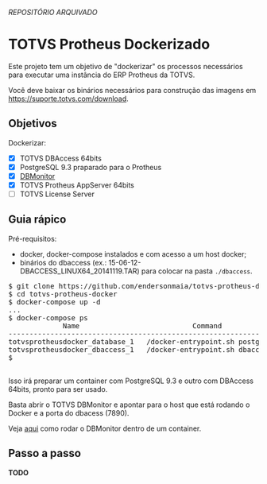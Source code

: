 *REPOSITÓRIO ARQUIVADO*

# TOTVS Protheus Dockerizado

Este projeto tem um objetivo de "dockerizar" os processos necessários para executar uma instância do ERP Protheus da TOTVS.

Você deve baixar os binários necessários para construção das imagens em https://suporte.totvs.com/download.

## Objetivos

Dockerizar:

- [x] TOTVS DBAccess 64bits
- [x] PostgreSQL 9.3 praparado para o Protheus
- [x] [DBMonitor](./dbmonitor/README.md)
- [x] TOTVS Protheus AppServer 64bits
- [ ] TOTVS License Server

## Guia rápico

Pré-requisitos:

* docker, docker-compose instalados e com acesso a um host docker;
* binários do dbaccess (ex.: 15-06-12-DBACCESS_LINUX64_20141119.TAR) para colocar na pasta `./dbaccess`.

<pre>
$ git clone https://github.com/endersonmaia/totvs-protheus-docker.git
$ cd totvs-protheus-docker
$ docker-compose up -d
...
$ docker-compose ps
             Name                           Command               State           Ports          
------------------------------------------------------------------------------------------------
totvsprotheusdocker_database_1   /docker-entrypoint.sh postgres   Up      5432/tcp               
totvsprotheusdocker_dbaccess_1   /docker-entrypoint.sh dbaccess   Up      0.0.0.0:7890->7890/tcp 
$ 

</pre>

Isso irá preparar um container com PostgreSQL 9.3 e outro com DBAccess 64bits, pronto para ser usado.

Basta abrir o TOTVS DBMonitor e apontar para o host que está rodando o Docker e a porta do dbacess (7890).

Veja [aqui](./dbmonitor/README.md) como rodar o DBMonitor dentro de um container.

## Passo a passo

__TODO__
